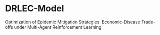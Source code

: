 # DRLEC-Model
Optimization of Epidemic Mitigation Strategies: Economic-Disease Trade-offs under Multi-Agent Reinforcement Learning
